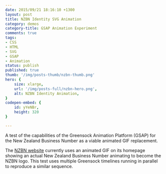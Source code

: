 ```yaml
---
date: 2015/09/21 18:16:10 +1300
layout: post
title: NZBN Identity SVG Animation
category: demos
category-title: GSAP Animation Experiment
comments: true
tags:
- CSS
- HTML
- SVG
- GSAP
- Animation
status: publish
published: true
thumb: '/img/posts-thumb/nzbn-thumb.png'
hero: {
	size: xlarge,
	url: '/img/posts-full/nzbn-hero.png',
	alt: NZBN Identity Animation,
}
codepen-embed: {
	id: yYeNBr,
	height: 320
}

---
```


A test of the capabilities of the Greensock Animation Platform (GSAP) for the New Zealand Business Number as a viable animated GIF replacement.

The [NZBN website](https://www.nzbn.govt.nz/) currently uses an animated GIF on its homepage showing an actual New Zealand Business Number animating to become the NZBN logo. This test uses multiple Greensock timelines running in parallel to reproduce a similar sequence.
